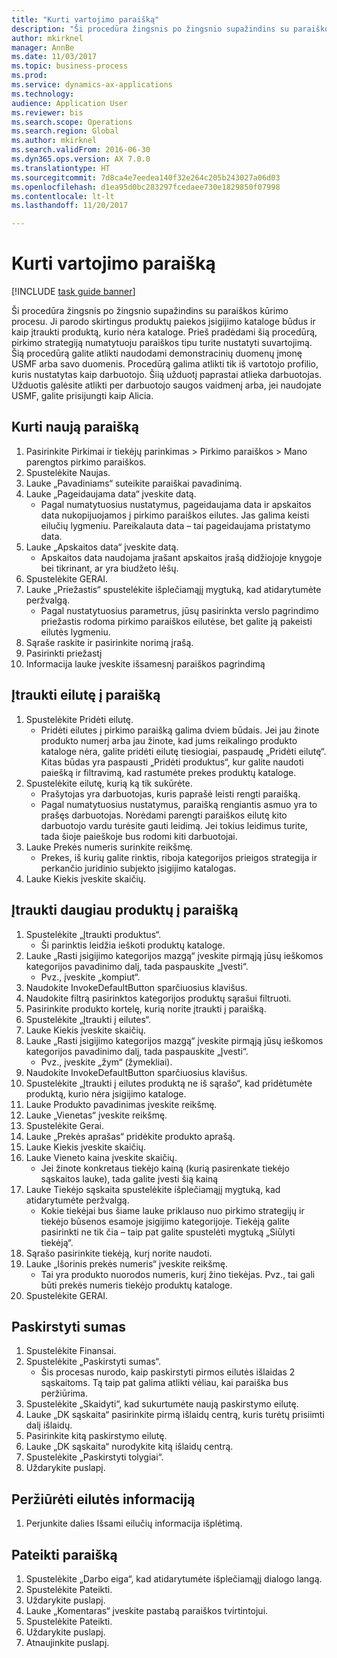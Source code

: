 ```yaml
--- 
title: "Kurti vartojimo paraišką"
description: "Ši procedūra žingsnis po žingsnio supažindins su paraiškos kūrimo procesu."
author: mkirknel
manager: AnnBe
ms.date: 11/03/2017
ms.topic: business-process
ms.prod: 
ms.service: dynamics-ax-applications
ms.technology: 
audience: Application User
ms.reviewer: bis
ms.search.scope: Operations
ms.search.region: Global
ms.author: mkirknel
ms.search.validFrom: 2016-06-30
ms.dyn365.ops.version: AX 7.0.0
ms.translationtype: HT
ms.sourcegitcommit: 7d8ca4e7eedea140f32e264c205b243027a06d03
ms.openlocfilehash: d1ea95d0bc283297fcedaee730e1829850f07998
ms.contentlocale: lt-lt
ms.lasthandoff: 11/20/2017

---
```

# <a name="create-a-requisition-for-consumption"></a>Kurti vartojimo paraišką

[!INCLUDE [task guide banner](../../includes/task-guide-banner.md)]

Ši procedūra žingsnis po žingsnio supažindins su paraiškos kūrimo procesu. Ji parodo skirtingus produktų paiekos įsigijimo kataloge būdus ir kaip įtraukti produktą, kurio nėra kataloge. Prieš pradėdami šią procedūrą, pirkimo strategiją numatytuoju paraiškos tipu turite nustatyti suvartojimą. Šią procedūrą galite atlikti naudodami demonstracinių duomenų įmonę USMF arba savo duomenis. Procedūrą galima atlikti tik iš vartotojo profilio, kuris nustatytas kaip darbuotojo.  Šiią užduotį paprastai atlieka darbuotojas. Užduotis galėsite atlikti per darbuotojo saugos vaidmenį arba, jei naudojate USMF, galite prisijungti kaip Alicia.


## <a name="create-a-new-requisition"></a>Kurti naują paraišką
1. Pasirinkite Pirkimai ir tiekėjų parinkimas > Pirkimo paraiškos > Mano parengtos pirkimo paraiškos.
2. Spustelėkite Naujas.
3. Lauke „Pavadiniams“ suteikite paraiškai pavadinimą.
4. Lauke „Pageidaujama data“ įveskite datą.
    * Pagal numatytuosius nustatymus, pageidaujama data ir apskaitos data nukopijuojamos į pirkimo paraiškos eilutes. Jas galima keisti eilučių lygmeniu. Pareikalauta data – tai pageidaujama pristatymo data.  
5. Lauke „Apskaitos data“ įveskite datą.
    * Apskaitos data naudojama įrašant apskaitos įrašą didžiojoje knygoje bei tikrinant, ar yra biudžeto lėšų.  
6. Spustelėkite GERAI.
7. Lauke „Priežastis“ spustelėkite išplečiamąjį mygtuką, kad atidarytumėte peržvalgą.
    * Pagal nustatytuosius parametrus, jūsų pasirinkta verslo pagrindimo priežastis rodoma pirkimo paraiškos eilutėse, bet galite ją pakeisti eilutės lygmeniu.    
8. Sąraše raskite ir pasirinkite norimą įrašą.
9. Pasirinkti priežastį
10. Informacija lauke įveskite išsamesnį paraiškos pagrindimą

## <a name="add-a-line-to-the-requisition"></a>Įtraukti eilutę į paraišką
1. Spustelėkite Pridėti eilutę.
    * Pridėti eilutes į pirkimo paraišką galima dviem būdais. Jei jau žinote produkto numerį arba jau žinote, kad jums reikalingo produkto kataloge nėra, galite pridėti eilutę tiesiogiai, paspaudę „Pridėti eilutę“. Kitas būdas yra paspausti „Pridėti produktus“, kur galite naudoti paiešką ir filtravimą, kad rastumėte prekes produktų kataloge.    
2. Spustelėkite eilutę, kurią ką tik sukūrėte.
    * Prašytojas yra darbuotojas, kuris paprašė leisti rengti paraišką.   
    * Pagal numatytuosius nustatymus, paraišką rengiantis asmuo yra to prašęs darbuotojas. Norėdami parengti paraiškos eilutę kito darbuotojo vardu turėsite gauti leidimą. Jei tokius leidimus turite, tada šioje paieškoje bus rodomi kiti darbuotojai.  
3. Lauke Prekės numeris surinkite reikšmę.
    * Prekes, iš kurių galite rinktis, riboja kategorijos prieigos strategija ir perkančio juridinio subjekto įsigijimo katalogas.   
4. Lauke Kiekis įveskite skaičių.

## <a name="add-more-products-to-the-requisition"></a>Įtraukti daugiau produktų į paraišką
1. Spustelėkite „Įtraukti produktus“.
    * Ši parinktis leidžia ieškoti produktų kataloge.    
2. Lauke „Rasti įsigijimo kategorijos mazgą“ įveskite pirmąją jūsų ieškomos kategorijos pavadinimo dalį, tada paspauskite „Įvesti“.
    * Pvz., įveskite „kompiut“.  
3. Naudokite InvokeDefaultButton sparčiuosius klavišus.
4. Naudokite filtrą pasirinktos kategorijos produktų sąrašui filtruoti.
5. Pasirinkite produkto kortelę, kurią norite įtraukti į paraišką.
6. Spustelėkite „Įtraukti į eilutes“.
7. Lauke Kiekis įveskite skaičių.
8. Lauke „Rasti įsigijimo kategorijos mazgą“ įveskite pirmąją jūsų ieškomos kategorijos pavadinimo dalį, tada paspauskite „Įvesti“.
    * Pvz., įveskite „žym“ (žymekliai).  
9. Naudokite InvokeDefaultButton sparčiuosius klavišus.
10. Spustelėkite „Įtraukti į eilutes produktą ne iš sąrašo“, kad pridėtumėte produktą, kurio nėra įsigijimo kataloge.
11. Lauke Produkto pavadinimas įveskite reikšmę.
12. Lauke „Vienetas“ įveskite reikšmę.
13. Spustelėkite Gerai.
14. Lauke „Prekės aprašas“ pridėkite produkto aprašą.
15. Lauke Kiekis įveskite skaičių.
16. Lauke Vieneto kaina įveskite skaičių.
    * Jei žinote konkretaus tiekėjo kainą (kurią pasirenkate tiekėjo sąskaitos lauke), tada galite įvesti šią kainą   
17. Lauke Tiekėjo sąskaita spustelėkite išplečiamąjį mygtuką, kad atidarytumėte peržvalgą.
    * Kokie tiekėjai bus šiame lauke priklauso nuo pirkimo strategijų ir tiekėjo būsenos esamoje įsigijimo kategorijoje. Tiekėją galite pasirinkti ne tik čia – taip pat galite spustelėti mygtuką „Siūlyti tiekėją“.    
18. Sąrašo pasirinkite tiekėją, kurį norite naudoti.
19. Lauke „Išorinis prekės numeris“ įveskite reikšmę.
    * Tai yra produkto nuorodos numeris, kurį žino tiekėjas. Pvz., tai gali būti prekės numeris tiekėjo produktų kataloge.  
20. Spustelėkite GERAI.

## <a name="distribute-amounts"></a>Paskirstyti sumas
1. Spustelėkite Finansai.
2. Spustelėkite „Paskirstyti sumas“.
    * Šis procesas nurodo, kaip paskirstyti pirmos eilutės išlaidas 2 sąskaitoms. Tą taip pat galima atlikti vėliau, kai paraiška bus peržiūrima.  
3. Spustelėkite „Skaidyti“, kad sukurtumėte naują paskirstymo eilutę.
4. Lauke „DK sąskaita“ pasirinkite pirmą išlaidų centrą, kuris turėtų prisiimti dalį išlaidų.
5. Pasirinkite kitą paskirstymo eilutę.
6. Lauke „DK sąskaita“ nurodykite kitą išlaidų centrą.
7. Spustelėkite „Paskirstyti tolygiai“.
8. Uždarykite puslapį.

## <a name="view-line-details"></a>Peržiūrėti eilutės informaciją
1. Perjunkite dalies Išsami eilučių informacija išplėtimą.

## <a name="submit-the-requisition"></a>Pateikti paraišką
1. Spustelėkite „Darbo eiga“, kad atidarytumėte išplečiamąjį dialogo langą.
2. Spustelėkite Pateikti.
3. Uždarykite puslapį.
4. Lauke „Komentaras“ įveskite pastabą paraiškos tvirtintojui.
5. Spustelėkite Pateikti.
6. Uždarykite puslapį.
7. Atnaujinkite puslapį.


